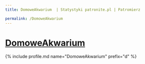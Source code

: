 ```yaml
---
title: DomoweAkwarium  | Statystyki patronite.pl | Patromierz

permalink: /DomoweAkwarium
---
```


# [DomoweAkwarium ](https://patronite.pl/DomoweAkwarium)

{% include profile.md name="DomoweAkwarium" prefix="d" %}
